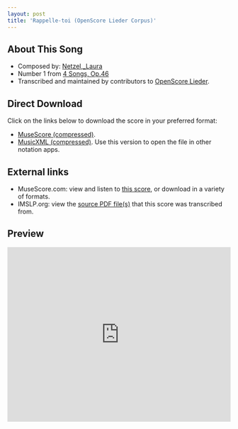 ```yaml
---
layout: post
title: 'Rappelle-toi (OpenScore Lieder Corpus)'
---
```


## About This Song

- Composed by: [Netzel,_Laura](https://fourscoreandmore.org/openscore/lieder/Netzel,_Laura)
- Number 1 from [4 Songs, Op.46](https://fourscoreandmore.org/openscore/lieder/Netzel,_Laura/4_Songs,_Op.46)
- Transcribed and maintained by contributors to [OpenScore Lieder].

[OpenScore Lieder]: https://musescore.com/openscore-lieder-corpus

## Direct Download

Click on the links below to download the score in your preferred format:
- [MuseScore (compressed)](https://github.com/openscore/lieder/blob/main/scores/Netzel,_Laura/4_Songs,_Op.46/1_Rappelle-toi/lc6661509.mscz?raw=true).
- [MusicXML (compressed)](https://github.com/openscore/lieder/blob/main/scores/Netzel,_Laura/4_Songs,_Op.46/1_Rappelle-toi/lc6661509.mxl?raw=true). Use this version to open the file in other notation apps.

## External links

- MuseScore.com: view and listen to [this score][MuseScore], or download in a variety of formats.
- IMSLP.org: view the [source PDF file(s)][IMSLP] that this score was transcribed from.

[MuseScore]: https://musescore.com/score/6661509
[IMSLP]: https://imslp.org/wiki/Special:ReverseLookup/434426

## Preview

<iframe width="100%" height="394" src="https://musescore.com/openscore-lieder-corpus/scores/6661509/embed" frameborder="0" allowfullscreen allow="autoplay; fullscreen"></iframe>
